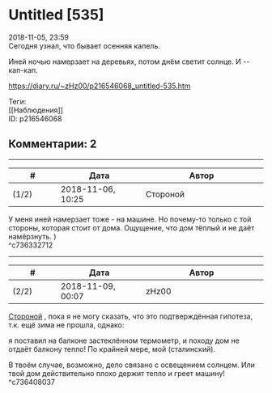 Untitled [535]
==============

  
2018-11-05, 23:59  
 Сегодня узнал, что бывает осенняя капель.   
   
 Иней ночью намерзает на деревьях, потом днём светит солнце. И -- кап-кап.   
  
<https://diary.ru/~zHz00/p216546068_untitled-535.htm>  
  
Теги:  
[[Наблюдения]]  
ID: p216546068  


Комментарии: 2
--------------

  


---



|         #         |              Дата              |                     Автор                     |           ID           |
| --- | --- | --- | --- |
| (1/2) | 2018-11-06, 10:25 | Стороной | c736332712 |

  
 У меня иней намерзает тоже - на машине. Но почему-то только с той стороны, которая стоит от дома. Ощущение, что дом тёплый и не даёт намёрзнуть. )   
 ^c736332712

---



|         #         |              Дата              |                     Автор                     |           ID           |
| --- | --- | --- | --- |
| (2/2) | 2018-11-09, 00:07 | zHz00 | c736408037 |

  
  [Стороной](http://1047.diary.ru "И васильки, и я, и тополя")  , пока я не могу сказать, что это подтверждённая гипотеза, т.к. ещё зима не прошла, однако:   
   
 я поставил на балконе застеклённом термометр, и походу дом не отдаёт балкону тепло! По крайней мере, мой (сталинский).   
   
 В твоём случае, возможно, дело связано с освещением солнцем. Или твой дом действительно плохо держит тепло и греет машину!   
 ^c736408037